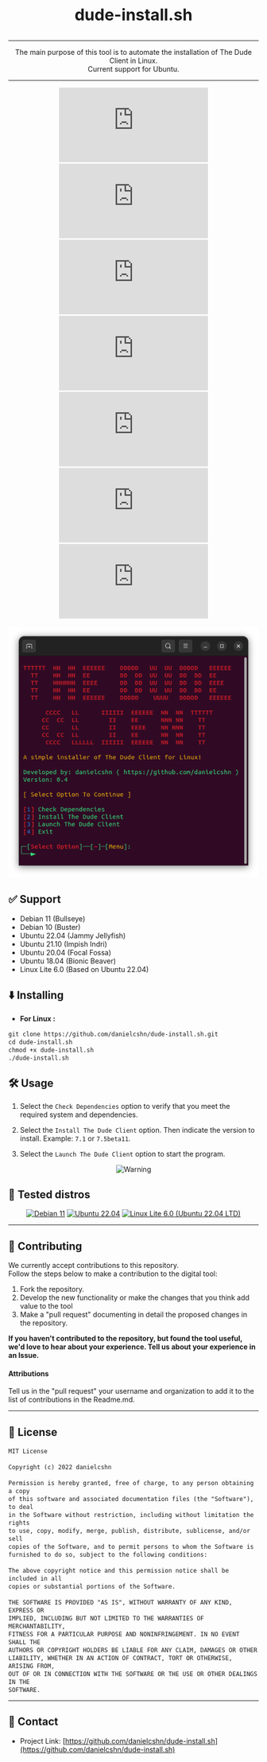 <div align="center">
  <h3 style="font-size: xx-large;"> dude-install.sh </h3>
  <hr>
  <p>The main purpose of this tool is to automate the installation of The Dude Client in Linux.<br>Current support for Ubuntu.</p>
  <hr>
</div>

<div align="center">
  
[![GitHub issues](https://img.shields.io/bitbucket/issues/danielcshn/dude-install.sh?style=for-the-badge)](https://github.com/danielcshn/dude-install.sh/issues)
[![GitHub watchers](https://img.shields.io/github/watchers/danielcshn/dude-install.sh?style=for-the-badge)](https://github.com/danielcshn/dude-install.sh/watchers)
[![GitHub forks](https://img.shields.io/github/forks/danielcshn/dude-install.sh?style=for-the-badge)](https://github.com/danielcshn/dude-install.sh/fork)
[![GitHub stars](https://img.shields.io/github/stars/danielcshn/dude-install.sh?style=for-the-badge)](https://github.com/danielcshn/dude-install.sh/stargazers)
[![License](https://img.shields.io/github/license/danielcshn/dude-install.sh?style=for-the-badge)](https://github.com/danielcshn/dude-install.sh/blob/main/LICENSE)
[![Language](https://img.shields.io/github/languages/top/danielcshn/dude-install.sh?style=for-the-badge)](https://github.com/danielcshn/dude-install.sh/search?l=shell)
[![GitHub last commit](https://img.shields.io/github/last-commit/danielcshn/dude-install.sh?style=for-the-badge)](https://github.com/danielcshn/dude-install.sh/commits/main)

</div>

<p align="center">
  <img src="https://github.com/danielcshn/dude-install.sh/raw/main/imgs/dude-installer_scrs1.png" title="dude-install.sh">
</p>

## ✅ Support

- Debian 11 (Bullseye)
- Debian 10 (Buster)
- Ubuntu 22.04 (Jammy Jellyfish)
- Ubuntu 21.10 (Impish Indri)
- Ubuntu 20.04 (Focal Fossa)
- Ubuntu 18.04 (Bionic Beaver)
- Linux Lite 6.0 (Based on Ubuntu 22.04)

## ⬇️ Installing
+ **For Linux :**
```
git clone https://github.com/danielcshn/dude-install.sh.git
cd dude-install.sh
chmod +x dude-install.sh
./dude-install.sh
```

## 🛠️ Usage

1. Select the `Check Dependencies` option to verify that you meet the required system and dependencies.

2. Select the `Install The Dude Client` option. Then indicate the version to install. Example: `7.1` or `7.5beta11`.

3. Select the `Launch The Dude Client` option to start the program.

<p align="center">
  <img src="https://img.shields.io/badge/%E2%9A%A0%20WARNING:%20This%20Script%20comes%20with%20ABSOLUTELY%20NO%20WARRANTY!%20-red?style=for-the-badge" title="Warning">
</p>

## 🧪 Tested distros

<div align="center">

[![Debian 11](https://img.shields.io/badge/Debian%2011-%E2%9C%85-blue?style=for-the-badge&logo=debian)](https://www.debian.org/) [![Ubuntu 22.04](https://img.shields.io/badge/Ubuntu-%E2%9C%85-blue?style=for-the-badge&logo=ubuntu)](https://ubuntu.com/) [![Linux Lite 6.0 (Ubuntu 22.04 LTD)](https://img.shields.io/badge/Linux%20Lite-%E2%9C%85-blue?style=for-the-badge&logo=ubuntu)](https://www.linuxliteos.com/)

</div>

---

## 🤝 Contributing

We currently accept contributions to this repository.<br>Follow the steps below to make a contribution to the digital tool:

1. Fork the repository.
2. Develop the new functionality or make the changes that you think add value to the tool
3. Make a "pull request" documenting in detail the proposed changes in the repository.

**If you haven't contributed to the repository, but found the tool useful, we'd love to hear about your experience. Tell us about your experience in an Issue.**

#### Attributions
Tell us in the "pull request" your username and organization to add it to the list of contributions in the Readme.md.

---

## 📝 License

```
MIT License

Copyright (c) 2022 danielcshn

Permission is hereby granted, free of charge, to any person obtaining a copy
of this software and associated documentation files (the "Software"), to deal
in the Software without restriction, including without limitation the rights
to use, copy, modify, merge, publish, distribute, sublicense, and/or sell
copies of the Software, and to permit persons to whom the Software is
furnished to do so, subject to the following conditions:

The above copyright notice and this permission notice shall be included in all
copies or substantial portions of the Software.

THE SOFTWARE IS PROVIDED "AS IS", WITHOUT WARRANTY OF ANY KIND, EXPRESS OR
IMPLIED, INCLUDING BUT NOT LIMITED TO THE WARRANTIES OF MERCHANTABILITY,
FITNESS FOR A PARTICULAR PURPOSE AND NONINFRINGEMENT. IN NO EVENT SHALL THE
AUTHORS OR COPYRIGHT HOLDERS BE LIABLE FOR ANY CLAIM, DAMAGES OR OTHER
LIABILITY, WHETHER IN AN ACTION OF CONTRACT, TORT OR OTHERWISE, ARISING FROM,
OUT OF OR IN CONNECTION WITH THE SOFTWARE OR THE USE OR OTHER DEALINGS IN THE
SOFTWARE.
```

---

## 📧 Contact

- Project Link: [https://github.com/danielcshn/dude-install.sh](https://github.com/danielcshn/dude-install.sh)
